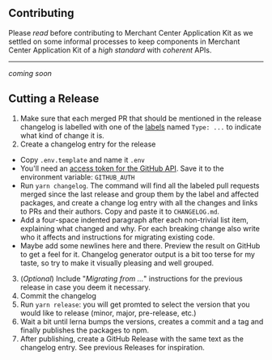 ## Contributing

Please _read_ before contributing to Merchant Center Application Kit as we settled on some informal
processes to keep components in Merchant Center Application Kit of a _high standard_ with _coherent_ APIs.

---

_coming soon_

## Cutting a Release

1. Make sure that each merged PR that should be mentioned in the release changelog is labelled with one of the [labels](https://github.com/commercetools/merchant-center-application-kit/labels) named `Type: ...` to indicate what kind of change it is.
2. Create a changelog entry for the release

- Copy `.env.template` and name it `.env`
- You'll need an [access token for the GitHub API](https://help.github.com/articles/creating-an-access-token-for-command-line-use/). Save it to the environment variable: `GITHUB_AUTH`
- Run `yarn changelog`. The command will find all the labeled pull requests merged since the last release and group them by the label and affected packages, and create a change log entry with all the changes and links to PRs and their authors. Copy and paste it to `CHANGELOG.md`.
- Add a four-space indented paragraph after each non-trivial list item, explaining what changed and why. For each breaking change also write who it affects and instructions for migrating existing code.
- Maybe add some newlines here and there. Preview the result on GitHub to get a feel for it. Changelog generator output is a bit too terse for my taste, so try to make it visually pleasing and well grouped.

3. (_Optional_) Include "_Migrating from ..._" instructions for the previous release in case you deem it necessary.
4. Commit the changelog
5. Run `yarn release`: you will get promted to select the version that you would like to release (minor, major, pre-release, etc.)
6. Wait a bit until lerna bumps the versions, creates a commit and a tag and finally publishes the packages to npm.
7. After publishing, create a GitHub Release with the same text as the changelog entry. See previous Releases for inspiration.
